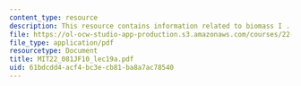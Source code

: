 ```yaml
---
content_type: resource
description: This resource contains information related to biomass I .
file: https://ol-ocw-studio-app-production.s3.amazonaws.com/courses/22-081j-introduction-to-sustainable-energy-fall-2010/61bdcdd4acf4bc3ecb81ba8a7ac78540_MIT22_081JF10_lec19a.pdf
file_type: application/pdf
resourcetype: Document
title: MIT22_081JF10_lec19a.pdf
uid: 61bdcdd4-acf4-bc3e-cb81-ba8a7ac78540
---
```

